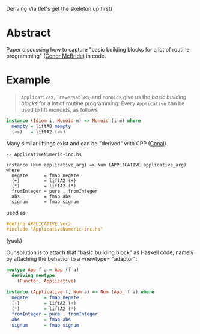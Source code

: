 Deriving Via (let's get the skeleton up first)

# Abstract

Paper discussing how to capture "basic building blocks for a lot of
routine programming" ([Conor McBride](http://strictlypositive.org/Idiom.pdf))
in code.

# Example

> `Applicative`s, `Traversable`s, and `Monoid`s give us the *basic building blocks* for a lot of routine programming. Every `Applicative` can be used to lift monoids, as follows

```haskell
instance (Idiom i, Monoid m) => Monoid (i m) where
  mempty = liftA0 mempty
  (<>)   = liftA2 (<>)
```

Many similar liftings exist and can be "derived" with CPP
([Conal](https://hackage.haskell.org/package/applicative-numbers))

```
-- ApplicativeNumeric-inc.hs

instance (Num applicative_arg) => Num (APPLICATIVE applicative_arg) where
  negate      = fmap negate
  (+)         = liftA2 (+)
  (*)         = liftA2 (*)
  fromInteger = pure . fromInteger
  abs         = fmap abs
  signum      = fmap signum
```

used as

```haskell
#define APPLICATIVE Vec2
#include "ApplicativeNumeric-inc.hs"
```

(yuck)

Our solution is to attach that "basic building block" as Haskell code,
namely by attaching the behavior to a =newtype= "adaptor":

```haskell
newtype App f a = App (f a)
  deriving newtype
    (Functor, Applicative)

instance (Applicative f, Num a) => Num (App_ f a) where
  negate      = fmap negate
  (+)         = liftA2 (+)
  (*)         = liftA2 (*)
  fromInteger = pure . fromInteger
  abs         = fmap abs
  signum      = fmap signum
```